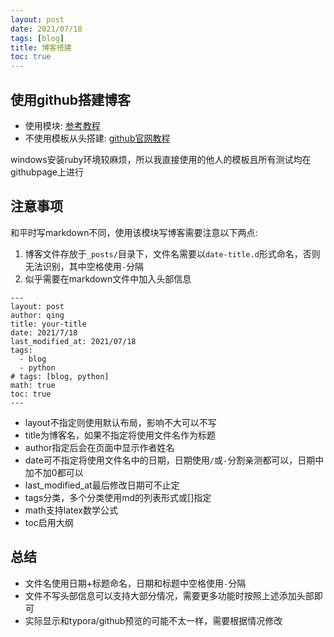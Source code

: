 ```yaml
---
layout: post
date: 2021/07/18
tags: [blog]
title: 博客搭建
toc: true
---
```


## 使用github搭建博客

- 使用模块: [参考教程](https://github.com/FeDemo/fedemo.github.io)
- 不使用模板从头搭建: [github官网教程](https://docs.github.com/en/pages)

windows安装ruby环境较麻烦，所以我直接使用的他人的模板且所有测试均在githubpage上进行

## 注意事项
和平时写markdown不同，使用该模块写博客需要注意以下两点:
1. 博客文件存放于`_posts/`目录下，文件名需要以`date-title.d`形式命名，否则无法识别，其中空格使用`-`分隔
2. 似乎需要在markdown文件中加入头部信息
  ```
  ---
  layout: post
  author: qing
  title: your-title
  date: 2021/7/18
  last_modified_at: 2021/07/18
  tags: 
    - blog
    - python
  # tags: [blog, python]
  math: true
  toc: true
  ---
  ```
  - layout不指定则使用默认布局，影响不大可以不写
  - title为博客名，如果不指定将使用文件名作为标题
  - author指定后会在页面中显示作者姓名
  - date可不指定将使用文件名中的日期，日期使用`/`或`-`分割亲测都可以，日期中加不加0都可以
  - last_modified_at最后修改日期可不止定
  - tags分类，多个分类使用md的列表形式或[]指定
  - math支持latex数学公式
  - toc启用大纲
## 总结
- 文件名使用日期+标题命名，日期和标题中空格使用`-`分隔
- 文件不写头部信息可以支持大部分情况，需要更多功能时按照上述添加头部即可
- 实际显示和typora/github预览的可能不太一样，需要根据情况修改
